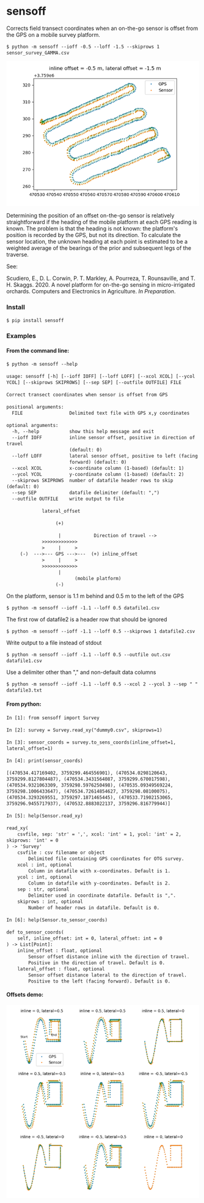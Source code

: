# sensoff

Corrects field transect coordinates when an on-the-go sensor is offset from the
GPS on a mobile survey platform.

```
$ python -m sensoff --ioff -0.5 --loff -1.5 --skiprows 1 sensor_survey_GAMMA.csv
```

![transect plot](./example/gamma_survey.png)

Determining the position of an offset on-the-go sensor is relatively
straightforward if the heading of the mobile platform at each GPS reading is
known. The problem is that the heading is not known: the platform's position is
recorded by the GPS, but not its direction. To calculate the sensor location,
the unknown heading at each point is estimated to be a weighted average of the
bearings of the prior and subsequent legs of the traverse. 

See:

Scudiero, E., D. L. Corwin, P. T. Markley, A. Pourreza, T. Rounsaville, and T.
H. Skaggs. 2020. A novel platform for on-the-go sensing in micro-irrigated
orchards. Computers and Electronics in Agriculture. *In Preparation*.

### Install

```
$ pip install sensoff
```

### Examples

#### From the command line: 

```
$ python -m sensoff --help

usage: sensoff [-h] [--ioff IOFF] [--loff LOFF] [--xcol XCOL] [--ycol YCOL] [--skiprows SKIPROWS] [--sep SEP] [--outfile OUTFILE] FILE

Correct transect coordinates when sensor is offset from GPS

positional arguments:
  FILE                 Delimited text file with GPS x,y coordinates

optional arguments:
  -h, --help           show this help message and exit
  --ioff IOFF          inline sensor offset, positive in direction of travel
                       (default: 0)
  --loff LOFF          lateral sensor offset, positive to left (facing
                       forward) (default: 0)
  --xcol XCOL          x-coordinate column (1-based) (default: 1)
  --ycol YCOL          y-coordinate column (1-based) (default: 2)
  --skiprows SKIPROWS  number of datafile header rows to skip (default: 0)
  --sep SEP            datafile delimiter (default: ",")
  --outfile OUTFILE    write output to file

             lateral_offset

                  (+)

                   |            Direction of travel -->
             >>>>>>>>>>>>>
             >     |     >
     (-)  --->--- GPS --->---  (+) inline_offset
             >     |     >
             >>>>>>>>>>>>>
                   |
                         (mobile platform) 
                  (-)

```

On the platform, sensor is 1.1 m behind and 0.5 m to the left of the GPS

```
$ python -m sensoff --ioff -1.1 --loff 0.5 datafile1.csv
```

The first row of datafile2 is a header row that should be ignored

```
$ python -m sensoff --ioff -1.1 --loff 0.5 --skiprows 1 datafile2.csv
```

Write output to a file instead of stdout

```
$ python -m sensoff --ioff -1.1 --loff 0.5 --outfile out.csv datafile1.csv
```

Use a delimiter other than "," and non-default data columns

```
$ python -m sensoff --ioff -1.1 --loff 0.5 --xcol 2 --ycol 3 --sep " " datafile3.txt
```

#### From python:

```
In [1]: from sensoff import Survey

In [2]: survey = Survey.read_xy("dummy0.csv", skiprows=1)

In [3]: sensor_coords = survey.to_sens_coords(inline_offset=1, lateral_offset=1)

In [4]: print(sensor_coords)

[(470534.417169402, 3759299.464556901), (470534.0298120643, 3759299.8127804487), (470534.3431564087, 3759299.670017598), (470534.9321063309, 3759298.5976250498), (470535.09349569224, 3759298.1006433647), (470534.72614854627, 3759298.08100075), (470534.3293269551, 3759297.1871465445), (470533.71902153065, 3759296.9455717937), (470532.8883022137, 3759296.816779944)]

In [5]: help(Sensor.read_xy)

read_xy(
    csvfile, sep: 'str' = ',', xcol: 'int' = 1, ycol: 'int' = 2, skiprows: 'int' = 0
) -> 'Survey'
    csvfile : csv filename or object
        Delimited file containing GPS coordinates for OTG survey.
    xcol : int, optional
        Column in datafile with x-coordinates. Default is 1.
    ycol : int, optional
        Column in datafile with y-coordinates. Default is 2.
    sep : str, optional
        Delimiter used in coordinate datafile. Default is ",".
    skiprows : int, optional
        Number of header rows in datafile. Default is 0.

In [6]: help(Sensor.to_sensor_coords)

def to_sensor_coords(
    self, inline_offset: int = 0, lateral_offset: int = 0
) -> List[Point]:
    inline_offset : float, optional
        Sensor offset distance inline with the direction of travel.
        Positive in the direction of travel. Default is 0.
    lateral_offset : float, optional
        Sensor offset distance lateral to the direction of travel.
        Positive to the left (facing forward). Default is 0.

```

#### Offsets demo:

![transect plot](./example/offsets_demo.png)
